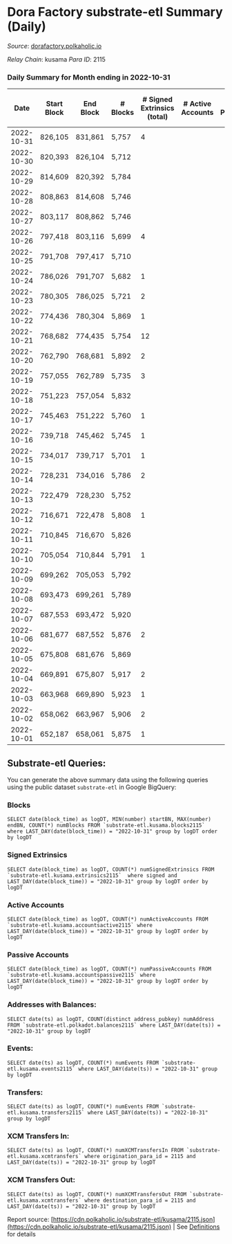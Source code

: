 # Dora Factory substrate-etl Summary (Daily)

_Source_: [dorafactory.polkaholic.io](https://dorafactory.polkaholic.io)

*Relay Chain*: kusama
*Para ID*: 2115



### Daily Summary for Month ending in 2022-10-31


| Date | Start Block | End Block | # Blocks | # Signed Extrinsics (total) | # Active Accounts | # Passive | # New | # Addresses with Balances | # Events | # Transfers | # XCM Transfers In | # XCM Transfers Out | Issues | 
| ---- | ----------- | --------- | -------- | --------------------------- | ----------------- | --------- | ----- | ------------------------- | -------- | ----------- | ------------------ | ------------------- | ------ |
| 2022-10-31 | 826,105 | 831,861 | 5,757 | 4 |  |  |  | 373 | 11,546 | 4  |   |   |  |
| 2022-10-30 | 820,393 | 826,104 | 5,712 |  |  |  |  | 373 | 11,427 |   |   |   |  |
| 2022-10-29 | 814,609 | 820,392 | 5,784 |  |  |  |  |  | 11,571 |   |   |   |  |
| 2022-10-28 | 808,863 | 814,608 | 5,746 |  |  |  |  |  | 11,495 |   |   |   |  |
| 2022-10-27 | 803,117 | 808,862 | 5,746 |  |  |  |  |  | 11,495 |   |   |   |  |
| 2022-10-26 | 797,418 | 803,116 | 5,699 | 4 |  |  |  | 373 | 11,429 | 4  |   |   |  |
| 2022-10-25 | 791,708 | 797,417 | 5,710 |  |  |  |  | 373 | 11,424 |   |   |   |  |
| 2022-10-24 | 786,026 | 791,707 | 5,682 | 1 |  |  |  |  | 11,374 | 1  |   |   |  |
| 2022-10-23 | 780,305 | 786,025 | 5,721 | 2 |  |  |  |  | 11,459 | 2  |   |   |  |
| 2022-10-22 | 774,436 | 780,304 | 5,869 | 1 |  |  |  | 373 | 11,748 | 1  |   |   |  |
| 2022-10-21 | 768,682 | 774,435 | 5,754 | 12 |  |  |  |  | 11,581 | 2  |   |   |  |
| 2022-10-20 | 762,790 | 768,681 | 5,892 | 2 |  |  |  | 372 | 11,798 | 1  |   |   |  |
| 2022-10-19 | 757,055 | 762,789 | 5,735 | 3 |  |  |  |  | 11,487 |   |   |   |  |
| 2022-10-18 | 751,223 | 757,054 | 5,832 |  |  |  |  |  | 11,667 |   |   |   |  |
| 2022-10-17 | 745,463 | 751,222 | 5,760 | 1 |  |  |  |  | 11,529 | 1  |   |   |  |
| 2022-10-16 | 739,718 | 745,462 | 5,745 | 1 |  |  |  | 371 | 11,500 | 1  |   |   |  |
| 2022-10-15 | 734,017 | 739,717 | 5,701 | 1 |  |  |  | 371 | 11,411 | 1  |   |   |  |
| 2022-10-14 | 728,231 | 734,016 | 5,786 | 2 |  |  |  | 371 | 11,587 | 2  |   |   |  |
| 2022-10-13 | 722,479 | 728,230 | 5,752 |  |  |  |  |  | 11,507 |   |   |   |  |
| 2022-10-12 | 716,671 | 722,478 | 5,808 | 1 |  |  |  | 371 | 11,625 | 1  |   |   |  |
| 2022-10-11 | 710,845 | 716,670 | 5,826 |  |  |  |  | 371 | 11,656 |   |   |   |  |
| 2022-10-10 | 705,054 | 710,844 | 5,791 | 1 |  |  |  | 371 | 11,591 | 1  |   |   |  |
| 2022-10-09 | 699,262 | 705,053 | 5,792 |  |  |  |  | 371 | 11,587 |   |   |   |  |
| 2022-10-08 | 693,473 | 699,261 | 5,789 |  |  |  |  | 371 | 11,581 |   |   |   |  |
| 2022-10-07 | 687,553 | 693,472 | 5,920 |  |  |  |  | 371 | 11,844 |   |   |   |  |
| 2022-10-06 | 681,677 | 687,552 | 5,876 | 2 |  |  |  | 371 | 11,767 | 2  |   |   |  |
| 2022-10-05 | 675,808 | 681,676 | 5,869 |  |  |  |  | 371 | 11,741 |   |   |   |  |
| 2022-10-04 | 669,891 | 675,807 | 5,917 | 2 |  |  |  | 371 | 11,849 | 2  |   |   |  |
| 2022-10-03 | 663,968 | 669,890 | 5,923 | 1 |  |  |  |  | 11,856 | 1  |   |   |  |
| 2022-10-02 | 658,062 | 663,967 | 5,906 | 2 |  |  |  |  | 11,827 | 2  |   |   |  |
| 2022-10-01 | 652,187 | 658,061 | 5,875 | 1 |  |  |  |  | 11,759 | 1  |   |   |  |

## Substrate-etl Queries:
You can generate the above summary data using the following queries using the public dataset `substrate-etl` in Google BigQuery:


### Blocks
```
SELECT date(block_time) as logDT, MIN(number) startBN, MAX(number) endBN, COUNT(*) numBlocks FROM `substrate-etl.kusama.blocks2115`  where LAST_DAY(date(block_time)) = "2022-10-31" group by logDT order by logDT
```


### Signed Extrinsics
```
SELECT date(block_time) as logDT, COUNT(*) numSignedExtrinsics FROM `substrate-etl.kusama.extrinsics2115`  where signed and LAST_DAY(date(block_time)) = "2022-10-31" group by logDT order by logDT
```


### Active Accounts
```
SELECT date(block_time) as logDT, COUNT(*) numActiveAccounts FROM `substrate-etl.kusama.accountsactive2115` where LAST_DAY(date(block_time)) = "2022-10-31" group by logDT order by logDT
```


### Passive Accounts
```
SELECT date(block_time) as logDT, COUNT(*) numPassiveAccounts FROM `substrate-etl.kusama.accountspassive2115` where LAST_DAY(date(block_time)) = "2022-10-31" group by logDT order by logDT
```


### Addresses with Balances:
```
SELECT date(ts) as logDT, COUNT(distinct address_pubkey) numAddress FROM `substrate-etl.polkadot.balances2115` where LAST_DAY(date(ts)) = "2022-10-31" group by logDT
```


### Events:
```
SELECT date(ts) as logDT, COUNT(*) numEvents FROM `substrate-etl.kusama.events2115` where LAST_DAY(date(ts)) = "2022-10-31" group by logDT
```


### Transfers:
```
SELECT date(ts) as logDT, COUNT(*) numEvents FROM `substrate-etl.kusama.transfers2115` where LAST_DAY(date(ts)) = "2022-10-31" group by logDT
```


### XCM Transfers In:
```
SELECT date(ts) as logDT, COUNT(*) numXCMTransfersIn FROM `substrate-etl.kusama.xcmtransfers` where origination_para_id = 2115 and LAST_DAY(date(ts)) = "2022-10-31" group by logDT
```


### XCM Transfers Out:
```
SELECT date(ts) as logDT, COUNT(*) numXCMTransfersOut FROM `substrate-etl.kusama.xcmtransfers` where destination_para_id = 2115 and LAST_DAY(date(ts)) = "2022-10-31" group by logDT
```



Report source: [https://cdn.polkaholic.io/substrate-etl/kusama/2115.json](https://cdn.polkaholic.io/substrate-etl/kusama/2115.json) | See [Definitions](/DEFINITIONS.md) for details

